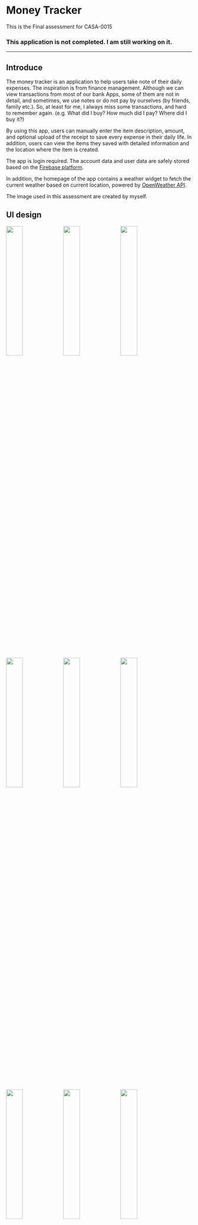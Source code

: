 # Money Tracker

This is the Final assessment for CASA-0015



### This application is not completed. I am still working on it.

-----



## Introduce

The money tracker is an application to help users take note of their daily expenses. The inspiration is from finance management. Although we can view transactions from most of our bank Apps, some of them are not in detail, and sometimes, we use notes or do not pay by ourselves (by friends, family etc.). So, at least for me, I always miss some transactions, and hard to remember again. (e.g. What did I buy? How much did I pay? Where did I buy it?)

By using this app, users can manually enter the item description, amount, and optional upload of the receipt to save every expense in their daily life. In addition, users can view the items they saved with detailed information and the location where the item is created.

The app is login required. The account data and user data are safely stored based on the [Firebase platform](https://firebase.google.com/).

In addition, the homepage of the app contains a weather widget to fetch the current weather based on current location, powered by [OpenWeather API](https://openweathermap.org/api).

The image used in this assessment are created by myself.


## UI design

<img src="images/Screenshot_20220518-154545.png" width=30% height=30%>
<img src="images/Screenshot_20220518-154553.png" width=30% height=30%>
<img src="images/Screenshot_20220518-154600.png" width=30% height=30%>
<img src="images/Screenshot_20220518-154612.png" width=30% height=30%>
<img src="images/Screenshot_20220518-154623.png" width=30% height=30%>
<img src="images/Screenshot_20220518-154627.png" width=30% height=30%>
<img src="images/Screenshot_20220518-154633.png" width=30% height=30%>
<img src="images/Screenshot_20220518-154638.png" width=30% height=30%>
<img src="images/Screenshot_20220518-154647.png" width=30% height=30%>
<img src="images/Screenshot_20220518-154652.png" width=30% height=30%>
<img src="images/Screenshot_20220518-154708.png" width=30% height=30%>
<img src="images/Screenshot_20220518-154745.png" width=30% height=30%>
<img src="images/Screenshot_20220518-154759.png" width=30% height=30%>
<img src="images/Screenshot_20220518-154808.png" width=30% height=30%>
<img src="images/Screenshot_20220518-154815.png" width=30% height=30%>
<img src="images/Screenshot_20220518-154825.png" width=30% height=30%>
<img src="images/Screenshot_20220518-154857.png" width=30% height=30%>




## Features

#### Current Features
+ Support user account create and login
+ Account Info and User data are stored based on Firebase Platform
+ Support get and store user's current location based on Google Map
+ Support real-time weather fetching based on user's current location
+ Store item detailed information (Description, amount, date, time, location, and captured receipt)
+ Item category
+ View all stored items
+ Support item delete from the database
+ Support account switch,  data for different accounts are independent

#### Upcoming Features
+ Classfication items in display page by category etc
+ Sort items in display page by time, amount etc.
+ Filter items in display page by time, amount etc.
+ Add stastic features (total amount, category amount etc.)
+ Support optional location added.
+ Store weather when the item is created.
+ Add budget feature.





## Installation Instructions

#### Requirements

- Any Operating System (MacOS , Linux, Windows etc.)
- Any IDE with Flutter SDK installed (VSCode, Android Studio, XCode, etc.)
- Basic knowledge of Dart and Flutter
- Setup the Firebase App based on [Firebase Instructions and Docs](https://firebase.google.com/docs/)



#### Dependencies

Below are the dependencies used in the application

```
google_maps_flutter: ^2.1.2
permission_handler: ^9.2.0
location: ^4.3.0
geolocator: ^8.2.0
weather: ^2.0.1
camera: ^0.9.4+21
path_provider: ^2.0.9
path: ^1.8.0
cloud_firestore: ^3.1.14
firebase_auth: ^3.3.17
google_fonts: ^2.3.2
provider: ^6.0.2
firebase_core: ^1.12.0
sticky_grouped_list: ^2.1.0
bottom_bar: ^1.3.0+1
geocoding: ^2.0.4
intl: ^0.17.0
firebase_storage: ^10.2.16
```



## Online Tutorial

The implementation of some functions refers to the following websites.

+ App login feature:
  + based on Colab tutorial https://firebase.google.com/codelabs/firebase-get-to-know-flutter#0
  + and Firebase online tutorial on Youtube https://www.youtube.com/watch?v=wUSkeTaBonA&feature=emb_imp_woyt

+ OpenWeather API: [https://openweathermap.org/api](https://openweathermap.org/api)
+ Google Map API: [https://developers.google.com/maps](https://developers.google.com/maps)
+ Fetch weather is based on the example of [weather 2.0.1](https://pub.dev/packages/weather) flutter package.
+ Uploading image to Firebase Storage online tutorial on Youtube [Uploading Images to Firebase Storage (and retrieving them) - YouTube](https://www.youtube.com/watch?v=YgjYVbg1oiA&t=927s)




## Biblography

1. CodeWithChris (2022) *Uploading Images to Firebase Storage (and retrieving them)*. Available at: https://www.youtube.com/watch?v=YgjYVbg1oiA&t=927s (Accessed: 16 May 2022).
2. Firebase (2021) *Codelab: Get to know Firebase for Flutter*. Available at: https://www.youtube.com/watch?v=wUSkeTaBonA (Accessed: 05 May 2022).
3. Firebase (2021) *Get to know Firebase for Flutter*. Available at: https://firebase.google.com/codelabs/firebase-get-to-know-flutter#0  (Accessed: 05 May 2022).
4. Flutter (2022) *Flutter documentation*. Available at: https://docs.flutter.dev (Accessed: 01 May 2022).

----

## Declaration of Authorship

I, MINGHAO ZHANG, confirm that the work presented in this assessment is my own. Where information has been derived from other sources, I confirm that this has been indicated in the work. 


Minghao Zhang

18 May 2022


##  Contact Details

If you have any questions, please feel free to contact me: [minghao.zhang.21@ucl.ac.uk](minghao.zhang.21@ucl.ac.uk)

